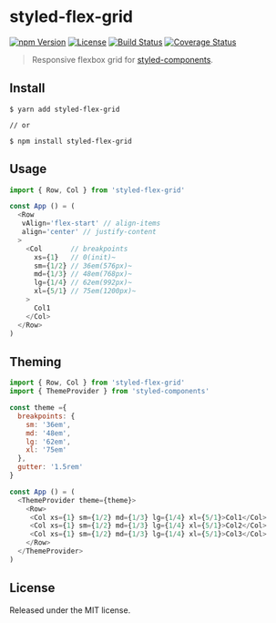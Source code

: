 # styled-flex-grid

[![npm Version](https://img.shields.io/npm/v/styled-flex-grid.svg)](https://www.npmjs.com/package/styled-flex-grid) [![License](https://img.shields.io/npm/l/styled-flex-grid.svg)](https://www.npmjs.com/package/styled-flex-grid) [![Build Status](https://travis-ci.org/blivesta/styled-flex-grid.svg)](https://travis-ci.org/blivesta/styled-flex-grid) [![Coverage Status](https://coveralls.io/repos/blivesta/styled-flex-grid/badge.svg?branch=master&service=github)](https://coveralls.io/github/blivesta/styled-flex-grid?branch=master)

> Responsive flexbox grid for [styled-components](https://github.com/styled-components/styled-components).

## Install

```
$ yarn add styled-flex-grid

// or

$ npm install styled-flex-grid
```

## Usage

```js
import { Row, Col } from 'styled-flex-grid'

const App () = (
  <Row
   vAlign='flex-start' // align-items
   align='center' // justify-content
  >
    <Col       // breakpoints
      xs={1}   // 0(init)~
      sm={1/2} // 36em(576px)~
      md={1/3} // 48em(768px)~
      lg={1/4} // 62em(992px)~
      xl={5/1} // 75em(1200px)~
    >
      Col1
    </Col>
  </Row>
)
```

## Theming

```js
import { Row, Col } from 'styled-flex-grid'
import { ThemeProvider } from 'styled-components'

const theme ={
  breakpoints: {
    sm: '36em',
    md: '48em',
    lg: '62em',
    xl: '75em'
  },
  gutter: '1.5rem'
}

const App () = (
  <ThemeProvider theme={theme}>
    <Row>
     <Col xs={1} sm={1/2} md={1/3} lg={1/4} xl={5/1}>Col1</Col>
     <Col xs={1} sm={1/2} md={1/3} lg={1/4} xl={5/1}>Col2</Col>
     <Col xs={1} sm={1/2} md={1/3} lg={1/4} xl={5/1}>Col3</Col>
    </Row>
  </ThemeProvider>
)
```

## License

Released under the MIT license.
